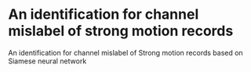 # An identification for channel mislabel of strong motion records
An identification for channel mislabel of Strong motion records based on Siamese neural network
